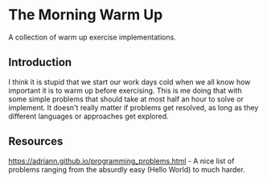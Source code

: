# The Morning Warm Up
 
A collection of warm up exercise implementations.

## Introduction

I think it is stupid that we start our work days cold when we all know how
important it is to warm up before exercising. This is me doing that with some
simple problems that should take at most half an hour to solve or implement. It
doesn't really matter if problems get resolved, as long as they different
languages or approaches get explored.


## Resources 

https://adriann.github.io/programming_problems.html - A nice list of problems
ranging from the absurdly easy (Hello World) to much harder.
